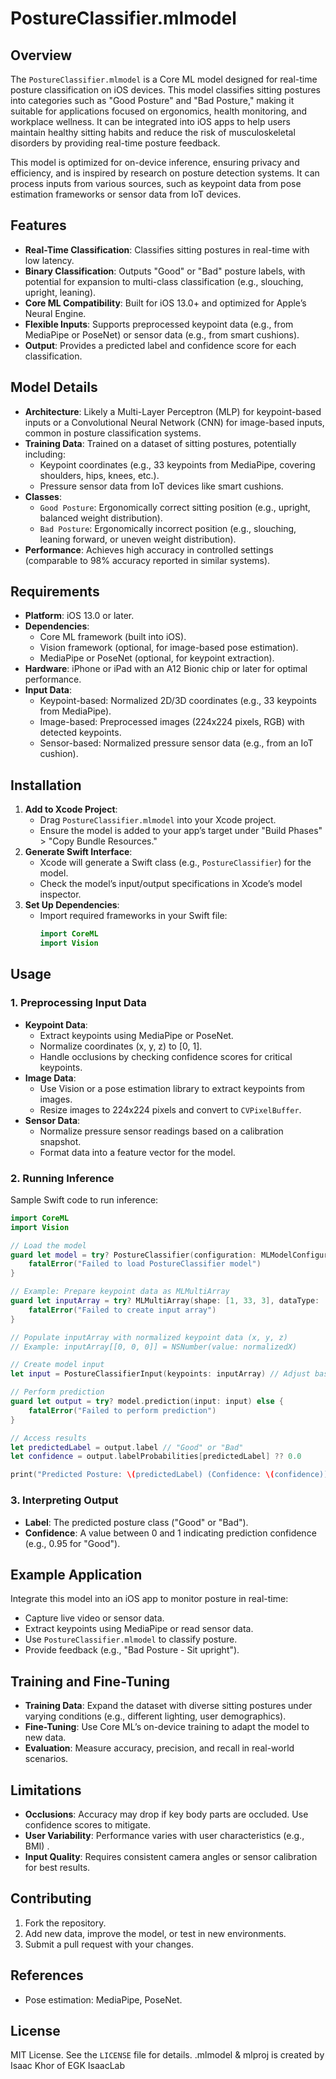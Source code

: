 # PostureClassifier.mlmodel

## Overview
The `PostureClassifier.mlmodel` is a Core ML model designed for real-time posture classification on iOS devices. This model classifies sitting postures into categories such as "Good Posture" and "Bad Posture," making it suitable for applications focused on ergonomics, health monitoring, and workplace wellness. It can be integrated into iOS apps to help users maintain healthy sitting habits and reduce the risk of musculoskeletal disorders by providing real-time posture feedback.

This model is optimized for on-device inference, ensuring privacy and efficiency, and is inspired by research on posture detection systems. It can process inputs from various sources, such as keypoint data from pose estimation frameworks or sensor data from IoT devices.

## Features
- **Real-Time Classification**: Classifies sitting postures in real-time with low latency.
- **Binary Classification**: Outputs "Good" or "Bad" posture labels, with potential for expansion to multi-class classification (e.g., slouching, upright, leaning).
- **Core ML Compatibility**: Built for iOS 13.0+ and optimized for Apple’s Neural Engine.
- **Flexible Inputs**: Supports preprocessed keypoint data (e.g., from MediaPipe or PoseNet) or sensor data (e.g., from smart cushions).
- **Output**: Provides a predicted label and confidence score for each classification.

## Model Details
- **Architecture**: Likely a Multi-Layer Perceptron (MLP) for keypoint-based inputs or a Convolutional Neural Network (CNN) for image-based inputs, common in posture classification systems.
- **Training Data**: Trained on a dataset of sitting postures, potentially including:
  - Keypoint coordinates (e.g., 33 keypoints from MediaPipe, covering shoulders, hips, knees, etc.).
  - Pressure sensor data from IoT devices like smart cushions.
- **Classes**:
  - `Good Posture`: Ergonomically correct sitting position (e.g., upright, balanced weight distribution).
  - `Bad Posture`: Ergonomically incorrect position (e.g., slouching, leaning forward, or uneven weight distribution).
- **Performance**: Achieves high accuracy in controlled settings (comparable to 98% accuracy reported in similar systems).

## Requirements
- **Platform**: iOS 13.0 or later.
- **Dependencies**:
  - Core ML framework (built into iOS).
  - Vision framework (optional, for image-based pose estimation).
  - MediaPipe or PoseNet (optional, for keypoint extraction).
- **Hardware**: iPhone or iPad with an A12 Bionic chip or later for optimal performance.
- **Input Data**:
  - Keypoint-based: Normalized 2D/3D coordinates (e.g., 33 keypoints from MediaPipe).
  - Image-based: Preprocessed images (224x224 pixels, RGB) with detected keypoints.
  - Sensor-based: Normalized pressure sensor data (e.g., from an IoT cushion).

## Installation
1. **Add to Xcode Project**:
   - Drag `PostureClassifier.mlmodel` into your Xcode project.
   - Ensure the model is added to your app’s target under "Build Phases" > "Copy Bundle Resources."
2. **Generate Swift Interface**:
   - Xcode will generate a Swift class (e.g., `PostureClassifier`) for the model.
   - Check the model’s input/output specifications in Xcode’s model inspector.
3. **Set Up Dependencies**:
   - Import required frameworks in your Swift file:
     ```swift
     import CoreML
     import Vision
     ```

## Usage
### 1. Preprocessing Input Data
- **Keypoint Data**:
  - Extract keypoints using MediaPipe or PoseNet.
  - Normalize coordinates (x, y, z) to [0, 1].
  - Handle occlusions by checking confidence scores for critical keypoints.
- **Image Data**:
  - Use Vision or a pose estimation library to extract keypoints from images.
  - Resize images to 224x224 pixels and convert to `CVPixelBuffer`.
- **Sensor Data**:
  - Normalize pressure sensor readings based on a calibration snapshot.
  - Format data into a feature vector for the model.

### 2. Running Inference
Sample Swift code to run inference:

```swift
import CoreML
import Vision

// Load the model
guard let model = try? PostureClassifier(configuration: MLModelConfiguration()) else {
    fatalError("Failed to load PostureClassifier model")
}

// Example: Prepare keypoint data as MLMultiArray
guard let inputArray = try? MLMultiArray(shape: [1, 33, 3], dataType: .float32) else {
    fatalError("Failed to create input array")
}

// Populate inputArray with normalized keypoint data (x, y, z)
// Example: inputArray[[0, 0, 0]] = NSNumber(value: normalizedX)

// Create model input
let input = PostureClassifierInput(keypoints: inputArray) // Adjust based on actual input name

// Perform prediction
guard let output = try? model.prediction(input: input) else {
    fatalError("Failed to perform prediction")
}

// Access results
let predictedLabel = output.label // "Good" or "Bad"
let confidence = output.labelProbabilities[predictedLabel] ?? 0.0

print("Predicted Posture: \(predictedLabel) (Confidence: \(confidence))")
```

### 3. Interpreting Output
- **Label**: The predicted posture class ("Good" or "Bad").
- **Confidence**: A value between 0 and 1 indicating prediction confidence (e.g., 0.95 for "Good").

## Example Application
Integrate this model into an iOS app to monitor posture in real-time:
- Capture live video or sensor data.
- Extract keypoints using MediaPipe or read sensor data.
- Use `PostureClassifier.mlmodel` to classify posture.
- Provide feedback (e.g., "Bad Posture - Sit upright").

## Training and Fine-Tuning
- **Training Data**: Expand the dataset with diverse sitting postures under varying conditions (e.g., different lighting, user demographics).
- **Fine-Tuning**: Use Core ML’s on-device training to adapt the model to new data.
- **Evaluation**: Measure accuracy, precision, and recall in real-world scenarios.

## Limitations
- **Occlusions**: Accuracy may drop if key body parts are occluded. Use confidence scores to mitigate.
- **User Variability**: Performance varies with user characteristics (e.g., BMI) .
- **Input Quality**: Requires consistent camera angles or sensor calibration for best results.

## Contributing
1. Fork the repository.
2. Add new data, improve the model, or test in new environments.
3. Submit a pull request with your changes.

## References
- Pose estimation: MediaPipe, PoseNet.

## License
MIT License. See the `LICENSE` file for details.
.mlmodel & mlproj is created by Isaac Khor of EGK IsaacLab 
